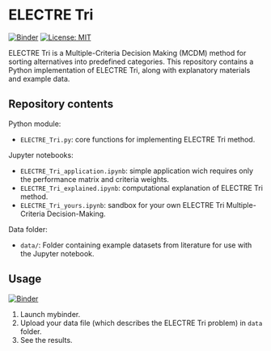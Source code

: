 # ELECTRE Tri

[![Binder](https://mybinder.org/badge_logo.svg)](https://mybinder.org/v2/gh/cghiaus/ELECTRE_Tri/HEAD)
[![License: MIT](https://img.shields.io/badge/License-MIT-yellow.svg)](https://github.com/cghiaus/dm4bem_book/blob/main/LICENSE)

ELECTRE Tri is a Multiple-Criteria Decision Making (MCDM) method for sorting alternatives into predefined categories. This repository contains a Python implementation of ELECTRE Tri, along with explanatory materials and example data.

## Repository contents

Python module:
- `ELECTRE_Tri.py`: core functions for implementing ELECTRE Tri method.

Jupyter notebooks:
- `ELECTRE_Tri_application.ipynb`: simple application wich requires only the performance matrix and criteria weights.
- `ELECTRE_Tri_explained.ipynb`: computational explanation of ELECTRE Tri method.
- `ELECTRE_Tri_yours.ipynb`: sandbox for your own ELECTRE Tri Multiple-Criteria Decision-Making.

Data folder:
- `data/`: Folder containing example datasets from literature for use with the Jupyter notebook.

## Usage

[![Binder](https://mybinder.org/badge_logo.svg)](https://mybinder.org/v2/gh/cghiaus/ELECTRE_Tri/HEAD)

1. Launch mybinder.
2. Upload your data file (which describes the ELECTRE Tri problem) in `data` folder.
3. See the results.
